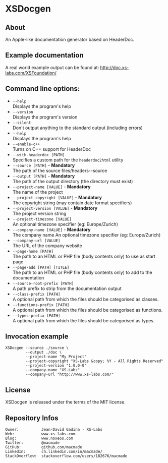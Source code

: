 XSDocgen
========

About
-----

An Apple-like documentation generator based on HeaderDoc.

Example documentation
---------------------

A real world example output can be found at: http://doc.xs-labs.com/XSFoundation/

Command line options:
---------------------

 * `--help`  
   Displays the program's help
 * `--version`  
   Displays the program's version
 * `--silent`  
   Don't output anything to the standard output (including errors)
 * `--help`  
   Displays the program's help
 * `--enable-c++`  
   Turns on C++ support for HeaderDoc
 * `--with-headerdoc [PATH]`  
   Specifies a custom path for the `headerdoc2html` utility
 * `--source [PATH]` - **Mandatory**  
   The path of the source files/headers--source
 * `--output [PATH]` - **Mandatory**  
   The path of the output directory (the directory must exist)
 * `--project-name [VALUE]` - **Mandatory**  
   The name of the project
 * `--project-copyright [VALUE]` - **Mandatory**  
   The copyright string (may contain date format specifiers)
 * `--project-version [VALUE]` - **Mandatory**  
   The project version string
 * `--project-timezone [VALUE]`  
   An optional timezone specifier (eg: Europe/Zurich)
 * `--company-name [VALUE]` - **Mandatory**    
   The company name
   An optional timezone specifier (eg: Europe/Zurich)
 * `--company-url [VALUE]`   
   The URL of the company website
 * `--page-home [PATH]`  
   The path to an HTML or PHP file (body contents only) to use as start page
 * `--page-add [PATH] [TITLE]`  
   The path to an HTML or PHP file (body contents only) to add to the documentation
 * `--source-root-prefix [PATH]`  
   A path prefix to strip from the documentation output
 * `--class-prefix [PATH]`  
   A optional path from which the files should be categorised as classes.
 * `--functions-prefix [PATH]`  
   A optional path from which the files should be categorised as functions.
 * `--types-prefix [PATH]`  
   A optional path from which the files should be categorised as types.
   

Invocation example
------------------

    XSDocgen --source ./source \
             --output ./doc \
             --project-name "My Project"
             --project-copyright "XS-Labs &copy; %Y - All Rights Reserved"
             --project-version "1.0.0-0"
             --company-name "XS-Labs"
             --company-url "http://www.xs-labs.com/"

License
-------

XSDocgen is released under the terms of the MIT license.

Repository Infos
----------------

    Owner:			Jean-David Gadina - XS-Labs
    Web:			www.xs-labs.com
    Blog:			www.noxeos.com
    Twitter:		@macmade
    GitHub:			github.com/macmade
    LinkedIn:		ch.linkedin.com/in/macmade/
    StackOverflow:	stackoverflow.com/users/182676/macmade
